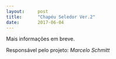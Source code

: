 ```yaml
---
layout:     post
title:      "Chapéu Seledor Ver.2"
date:       2017-06-04
---
```


Mais informações em breve.

Responsável pelo projeto: *Marcelo Schmitt*
